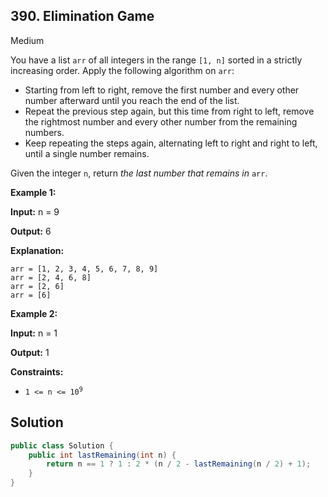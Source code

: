 ## 390\. Elimination Game

Medium

You have a list `arr` of all integers in the range `[1, n]` sorted in a strictly increasing order. Apply the following algorithm on `arr`:

*   Starting from left to right, remove the first number and every other number afterward until you reach the end of the list.
*   Repeat the previous step again, but this time from right to left, remove the rightmost number and every other number from the remaining numbers.
*   Keep repeating the steps again, alternating left to right and right to left, until a single number remains.

Given the integer `n`, return _the last number that remains in_ `arr`.

**Example 1:**

**Input:** n = 9

**Output:** 6

**Explanation:**

    arr = [1, 2, 3, 4, 5, 6, 7, 8, 9]
    arr = [2, 4, 6, 8]
    arr = [2, 6]
    arr = [6]

**Example 2:**

**Input:** n = 1

**Output:** 1

**Constraints:**

*   <code>1 <= n <= 10<sup>9</sup></code>

## Solution

```java
public class Solution {
    public int lastRemaining(int n) {
        return n == 1 ? 1 : 2 * (n / 2 - lastRemaining(n / 2) + 1);
    }
}
```